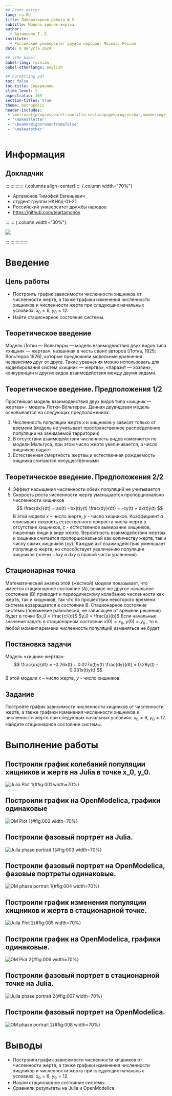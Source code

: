 ```yaml
---
## Front matter
lang: ru-RU
title: Лабораторная работа № 5
subtitle: Модель хищник-жертва
author:
  - Артамонов Т. Е.
institute:
  - Российский университет дружбы народов, Москва, Россия
date: 8 августа 2024

## i18n babel
babel-lang: russian
babel-otherlangs: english

## Formatting pdf
toc: false
toc-title: Содержание
slide_level: 2
aspectratio: 169
section-titles: true
theme: metropolis
header-includes:
 - \metroset{progressbar=frametitle,sectionpage=progressbar,numbering=fraction}
 - '\makeatletter'
 - '\beamer@ignorenonframefalse'
 - '\makeatother'
---
```


# Информация

## Докладчик

:::::::::::::: {.columns align=center}
::: {.column width="70%"}

  * Артамонов Тимофей Евгеньевич
  * студент группы НКНбд-01-21
  * Российский университет дружбы народов
  * <https://github.com/teartamonov>

:::
::: {.column width="30%"}

![](image/ava.jpg)

:::
::::::::::::::

# Введение

## Цель работы

- Построить график зависимости численности хищников от численности жертв, а также графики изменения численности хищников и численности жертв при
следующих начальных условиях: $x_0 = 6$, $y_0 = 12$.
- Найти стационарное состояние системы.

## Теоретическое введение

Модель Лотки — Вольтерры — модель взаимодействия двух видов типа «хищник — жертва», названная в честь своих авторов (Лотка, 1925; Вольтерра 1926), 
которые предложили модельные уравнения независимо друг от друга.
Такие уравнения можно использовать для моделирования систем «хищник — жертва», «паразит — хозяин», 
конкуренции и других видов взаимодействия между двумя видами.

## Теоретическое введение. Предположения 1/2

Простейшая модель взаимодействия двух видов типа «хищник — жертва» - модель Лотки-Вольтерры. Данная двувидовая модель основывается на
следующих предположениях:
1. Численность популяции жертв x и хищников y зависят только от времени 
(модель не учитывает пространственное распределение популяции на занимаемой территории)
2. В отсутствии взаимодействия численность видов изменяется по модели Мальтуса, при этом число жертв увеличивается, а число хищников падает
3. Естественная смертность жертвы и естественная рождаемость хищника считаются несущественными

## Теоретическое введение. Предположения 2/2
4. Эффект насыщения численности обеих популяций не учитывается
5. Скорость роста численности жертв уменьшается пропорционально численности хищников
$$
\frac{dx}{dt} = ax(t) - bx(t)y(t) 
\frac{dy}{dt} = -cy(t) + dx(t)y(t)
$$
В этой модели $x$ – число жертв, $y$ - число хищников. Коэффициент $a$ описывает скорость естественного прироста
числа жертв в отсутствие хищников, $с$ - естественное вымирание хищников, лишенных пищи в виде жертв. 
Вероятность взаимодействия жертвы и хищника считается пропорциональной как количеству жертв, так и числу самих хищников ($xy$).
Каждый акт взаимодействия уменьшает популяцию жертв, но способствует увеличению популяции хищников (члены $-bxy$
и $dxy$ в правой части уравнения).

## Стационарная точка

Математический анализ этой (жесткой) модели показывает, что имеется стационарное состояние (A), 
всякое же другое начальное состояние (B) приводит к периодическому колебанию численности как жертв, так и хищников,
так что по прошествии некоторого времени система возвращается в состояние B. Стационарное состояние системы
(положение равновесия, не зависящее от времени решение) будет в точке 
$x_0 = \frac{c}{d}$
$y_0 = \frac{a}{b}$
Если начальные значения задать в стационарном состоянии $x(0) = x_0$, $y(0) = y_0$ , то в любой момент времени
численность популяций изменяться не будет

## Постановка задачи

Модель «хищник-жертва»:
$$
\frac{dx}{dt} = -0.26x(t) + 0.027x(t)y(t) 
\frac{dy}{dt} = 0.28y(t) - 0.031x(t)y(t)
$$
В этой модели $x$ – число жертв, $y$ - число хищников.


## Задание 

Постройте график зависимости численности хищников от численности жертв, а также графики изменения численности хищников и численности жертв при
следующих начальных условиях: $x_0 = 6$, $y_0 = 12$. Найдите стационарное состояние системы.

# Выполнение работы

## Построили график колебаний популяции хищников и жертв на Julia в точке x_0, y_0. 

![Julia Plot 1](image/4.0.PNG){#fig:001 width=70%}

## Построили график на OpenModelica, графики одинаковые 

![OM Plot 1](image/4.1.PNG){#fig:002 width=70%}

## Построили фазовый портрет на Julia. 

![Julia phase portrait 1](image/4.2.PNG){#fig:003 width=70%}

## Построили фазовый портрет на OpenModelica, фазовые портреты одинаковые. 

![OM phase portrait 1](image/4.3.PNG){#fig:004 width=70%}

## Построили график изменения популяции хищников и жертв в стационарной точке. 

![Julia Plot 2](image/4.4.PNG){#fig:005 width=70%}

## Построили график на OpenModelica, графики одинаковые. 

![OM Plot 2](image/4.5.PNG){#fig:006 width=70%}

## Построили фазовый портрет в стационарной точке на Julia. 

![Julia phase portrait 2](image/4.6.PNG){#fig:007 width=70%}

## Построили фазовый портрет на OpenModelica. 

![OM phase portrait 2](image/4.7.PNG){#fig:008 width=70%}

# Выводы

- Построили график зависимости численности хищников от численности жертв, а также графики изменения численности хищников и численности жертв при
следующих начальных условиях: $x_0 = 6$, $y_0 = 12$.
- Нашли стационарное состояние системы.
- Сравнили результаты на Julia и OpenModelica.
